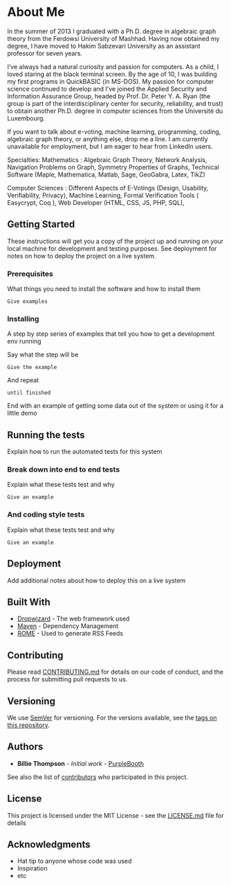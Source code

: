 # About Me

In the summer of 2013 I graduated with a Ph.D. degree in algebraic graph theory from the Ferdowsi University of Mashhad. Having now obtained my degree, I have moved to Hakim Sabzevari University as an assistant professor for seven years.

I’ve always had a natural curiosity and passion for computers. As a child, I loved staring at the black terminal screen. By the age of 10, I was building my first programs in QuickBASIC (in MS-DOS). My passion for computer science continued to develop and I’ve joined the Applied Security and Information Assurance Group, headed by Prof. Dr. Peter Y. A. Ryan (the group is part of the interdisciplinary center for security, reliability, and trust) to obtain another Ph.D. degree in computer sciences from the Universitè du Luxembourg.

If you want to talk about e-voting, machine learning, programming, coding, algebraic graph theory, or anything else, drop me a line. I am currently unavailable for employment, but I am eager to hear from LinkedIn users.

Specialties: 
Mathematics : Algebraic Graph Theory, Network Analysis, Navigation Problems on Graph, Symmetry Properties of Graphs, Technical Software (Maple, Mathematica, Matlab, Sage, GeoGabra, Latex, TikZ)


Computer Sciences : Different Aspects of E-Votings (Design, Usability, Verifiability, Privacy), Machine Learning, Formal Verification Tools ( Easycrypt, Coq ), Web Developer (HTML, CSS, JS, PHP, SQL),

## Getting Started

These instructions will get you a copy of the project up and running on your local machine for development and testing purposes. See deployment for notes on how to deploy the project on a live system.

### Prerequisites

What things you need to install the software and how to install them

```
Give examples
```

### Installing

A step by step series of examples that tell you how to get a development env running

Say what the step will be

```
Give the example
```

And repeat

```
until finished
```

End with an example of getting some data out of the system or using it for a little demo

## Running the tests

Explain how to run the automated tests for this system

### Break down into end to end tests

Explain what these tests test and why

```
Give an example
```

### And coding style tests

Explain what these tests test and why

```
Give an example
```

## Deployment

Add additional notes about how to deploy this on a live system

## Built With

* [Dropwizard](http://www.dropwizard.io/1.0.2/docs/) - The web framework used
* [Maven](https://maven.apache.org/) - Dependency Management
* [ROME](https://rometools.github.io/rome/) - Used to generate RSS Feeds

## Contributing

Please read [CONTRIBUTING.md](https://gist.github.com/PurpleBooth/b24679402957c63ec426) for details on our code of conduct, and the process for submitting pull requests to us.

## Versioning

We use [SemVer](http://semver.org/) for versioning. For the versions available, see the [tags on this repository](https://github.com/your/project/tags). 

## Authors

* **Billie Thompson** - *Initial work* - [PurpleBooth](https://github.com/PurpleBooth)

See also the list of [contributors](https://github.com/your/project/contributors) who participated in this project.

## License

This project is licensed under the MIT License - see the [LICENSE.md](LICENSE.md) file for details

## Acknowledgments

* Hat tip to anyone whose code was used
* Inspiration
* etc


